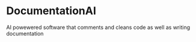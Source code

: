 # DocumentationAI
AI powewered software that comments and cleans code as well as writing documentation
